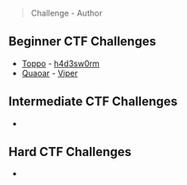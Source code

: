 > Challenge - Author

## Beginner CTF Challenges
 - [Toppo]  - [h4d3sw0rm]
 - [Quaoar] - [Viper]
 
## Intermediate CTF Challenges
 -

## Hard CTF Challenges
 - 
 
 [Toppo]: <https://github.com/kieran-walker-0/ctf-walkthroughs/blob/master/Beginner/Toppo.md>
 [Quaoar]: <https://github.com/kieran-walker-0/ctf-walkthroughs/blob/master/Beginner/Quaoar.md>
 [h4d3sw0rm]: <https://twitter.com/h4d3sw0rm>
 [Viper]: <https://twitter.com/ViperBlackSkull>
